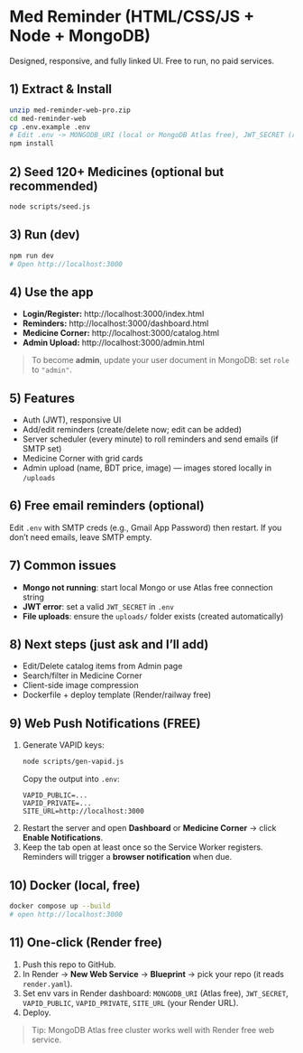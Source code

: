 # Med Reminder (HTML/CSS/JS + Node + MongoDB)

Designed, responsive, and fully linked UI. Free to run, no paid services.

## 1) Extract & Install
```bash
unzip med-reminder-web-pro.zip
cd med-reminder-web
cp .env.example .env
# Edit .env -> MONGODB_URI (local or MongoDB Atlas free), JWT_SECRET (random string)
npm install
```

## 2) Seed 120+ Medicines (optional but recommended)
```bash
node scripts/seed.js
```

## 3) Run (dev)
```bash
npm run dev
# Open http://localhost:3000
```

## 4) Use the app
- **Login/Register:** http://localhost:3000/index.html
- **Reminders:** http://localhost:3000/dashboard.html
- **Medicine Corner:** http://localhost:3000/catalog.html
- **Admin Upload:** http://localhost:3000/admin.html

> To become **admin**, update your user document in MongoDB: set `role` to `"admin"`.

## 5) Features
- Auth (JWT), responsive UI
- Add/edit reminders (create/delete now; edit can be added)
- Server scheduler (every minute) to roll reminders and send emails (if SMTP set)
- Medicine Corner with grid cards
- Admin upload (name, BDT price, image) — images stored locally in `/uploads`

## 6) Free email reminders (optional)
Edit `.env` with SMTP creds (e.g., Gmail App Password) then restart. If you don’t need emails, leave SMTP empty.

## 7) Common issues
- **Mongo not running**: start local Mongo or use Atlas free connection string
- **JWT error**: set a valid `JWT_SECRET` in `.env`
- **File uploads**: ensure the `uploads/` folder exists (created automatically)

## 8) Next steps (just ask and I’ll add)
- Edit/Delete catalog items from Admin page
- Search/filter in Medicine Corner
- Client-side image compression
- Dockerfile + deploy template (Render/railway free)

## 9) Web Push Notifications (FREE)
1. Generate VAPID keys:
   ```bash
   node scripts/gen-vapid.js
   ```
   Copy the output into `.env`:
   ```
   VAPID_PUBLIC=...
   VAPID_PRIVATE=...
   SITE_URL=http://localhost:3000
   ```
2. Restart the server and open **Dashboard** or **Medicine Corner** → click **Enable Notifications**.
3. Keep the tab open at least once so the Service Worker registers. Reminders will trigger a **browser notification** when due.

## 10) Docker (local, free)
```bash
docker compose up --build
# open http://localhost:3000
```

## 11) One‑click (Render free)
1. Push this repo to GitHub.
2. In Render → **New Web Service** → **Blueprint** → pick your repo (it reads `render.yaml`).
3. Set env vars in Render dashboard: `MONGODB_URI` (Atlas free), `JWT_SECRET`, `VAPID_PUBLIC`, `VAPID_PRIVATE`, `SITE_URL` (your Render URL).
4. Deploy.

> Tip: MongoDB Atlas free cluster works well with Render free web service.

